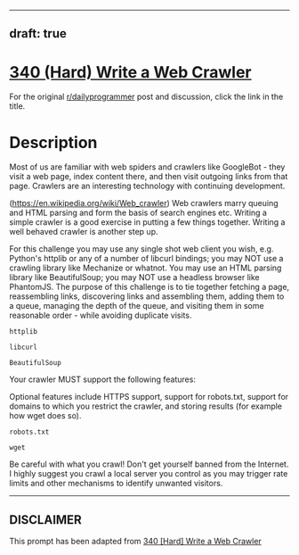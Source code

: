 ---
draft: true
----

# [340 (Hard) Write a Web Crawler](https://www.reddit.com/r/dailyprogrammer/comments/7dlaeq/20171117_challenge_340_hard_write_a_web_crawler/)

For the original [r/dailyprogrammer](https://www.reddit.com/r/dailyprogrammer/) post and discussion, click the link in the title.

# Description
Most of us are familiar with web spiders and crawlers like GoogleBot - they visit a web page, index content there, and then visit outgoing links from that page. Crawlers are an interesting technology with continuing development. 

(https://en.wikipedia.org/wiki/Web_crawler)
Web crawlers marry queuing and HTML parsing and form the basis of search engines etc. Writing a simple crawler is a good exercise in putting a few things together. Writing a well behaved crawler is another step up. 

For this challenge you may use any single shot web client you wish, e.g. Python's httplib or any of a number of libcurl bindings; you may NOT use a crawling library like Mechanize or whatnot. You may use an HTML parsing library like BeautifulSoup; you may NOT use a headless browser like PhantomJS. The purpose of this challenge is to tie together fetching a page, reassembling links, discovering links and assembling them, adding them to a queue, managing the depth of the queue, and visiting them in some reasonable order - while avoiding duplicate visits. 


```
httplib
```

```
libcurl
```

```
BeautifulSoup
```
Your crawler MUST support the following features:

Optional features include HTTPS support, support for robots.txt, support for domains to which you restrict the crawler, and storing results (for example how wget does so). 


```
robots.txt
```

```
wget
```
Be careful with what you crawl! Don't get yourself banned from the Internet. I highly suggest you crawl a local server you control as you may trigger rate limits and other mechanisms to identify unwanted visitors.


----
## **DISCLAIMER**
This prompt has been adapted from [340 [Hard] Write a Web Crawler](https://www.reddit.com/r/dailyprogrammer/comments/7dlaeq/20171117_challenge_340_hard_write_a_web_crawler/
)
